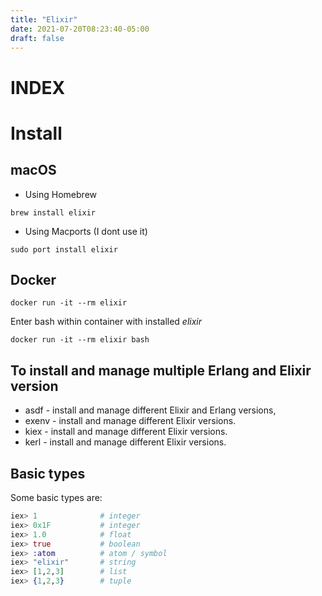 ```yaml
---
title: "Elixir"
date: 2021-07-20T08:23:40-05:00
draft: false
---
```


# **INDEX**


# Install
## macOS
* Using Homebrew
```shell
brew install elixir
```
* Using Macports (I dont use it)
```shell
sudo port install elixir
```

## Docker
```shell
docker run -it --rm elixir
```
Enter bash within container with installed _elixir_
```shell
docker run -it --rm elixir bash
```

## To install and manage multiple Erlang and Elixir version
* asdf - install and manage different Elixir and Erlang versions,
* exenv -  install and manage different Elixir versions.
* kiex - install and manage different Elixir versions.
* kerl - install and manage different Elixir versions.

## Basic types

Some basic types are:

```elixir
iex> 1              # integer
iex> 0x1F           # integer
iex> 1.0            # float
iex> true           # boolean
iex> :atom          # atom / symbol
iex> "elixir"       # string
iex> [1,2,3]        # list
iex> {1,2,3}        # tuple
```
